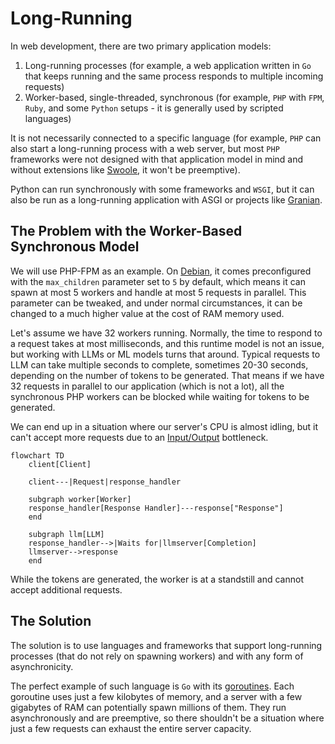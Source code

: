 # Long-Running

In web development, there are two primary application models:

1. Long-running processes (for example, a web application written in `Go` that keeps running and the same process responds to multiple incoming requests)
2. Worker-based, single-threaded, synchronous (for example, `PHP` with `FPM`, `Ruby`, and some `Python` setups - it is generally used by scripted languages)

It is not necessarily connected to a specific language (for example, `PHP` can also start a long-running process with a web server, but most `PHP` frameworks were not designed with that application model in mind and without extensions like [Swoole](https://swoole.com/), it won't be preemptive). 

Python can run synchronously with some frameworks and `WSGI`, but it can also be run as a long-running application with ASGI or projects like [Granian](https://github.com/emmett-framework/granian).

## The Problem with the Worker-Based Synchronous Model

We will use PHP-FPM as an example. On [Debian](https://www.debian.org/), it comes preconfigured with the `max_children` parameter set to `5` by default, which means it can spawn at most 5 workers and handle at most 5 requests in parallel. This parameter can be tweaked, and under normal circumstances, it can be changed to a much higher value at the cost of RAM memory used.

Let's assume we have 32 workers running. Normally, the time to respond to a request takes at most milliseconds, and this runtime model is not an issue, but working with LLMs or ML models turns that around. Typical requests to LLM can take multiple seconds to complete, sometimes 20-30 seconds, depending on the number of tokens to be generated. That means if we have 32 requests in parallel to our application (which is not a lot), all the synchronous PHP workers can be blocked while waiting for tokens to be generated. 

We can end up in a situation where our server's CPU is almost idling, but it can't accept more requests due to an [Input/Output](/general-concepts/input-output) bottleneck.

```mermaid
flowchart TD
    client[Client]

    client---|Request|response_handler

    subgraph worker[Worker]
    response_handler[Response Handler]---response["Response"]
    end

    subgraph llm[LLM]
    response_handler-->|Waits for|llmserver[Completion]
    llmserver-->response
    end
```

While the tokens are generated, the worker is at a standstill and cannot accept additional requests.

## The Solution

The solution is to use languages and frameworks that support long-running processes (that do not rely on spawning workers) and with any form of asynchronicity.

The perfect example of such language is `Go` with its [goroutines](https://go.dev/tour/concurrency/1). Each goroutine uses just a few kilobytes of memory, and a server with a few gigabytes of RAM can potentially spawn millions of them. They run asynchronously and are preemptive, so there shouldn't be a situation where just a few requests can exhaust the entire server capacity.
